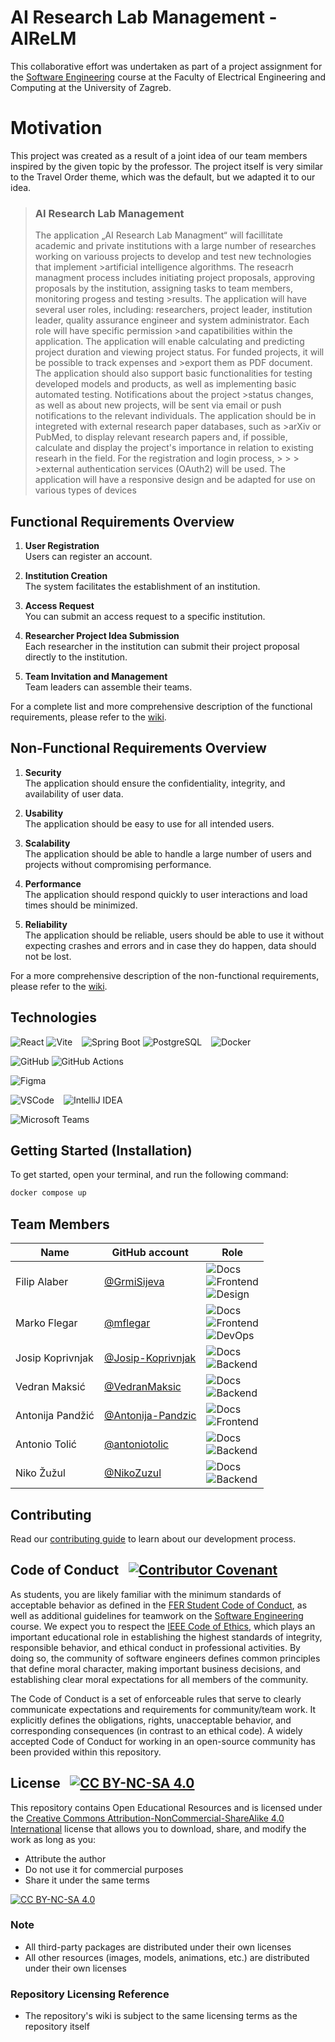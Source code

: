 # AI Research Lab Management - AIReLM
This collaborative effort was undertaken as part of a project assignment for the [Software Engineering](https://www.fer.unizg.hr/predmet/proinz) course at the Faculty of Electrical Engineering and Computing at the University of Zagreb.

# Motivation
This project was created as a result of a joint idea of ​​our team members inspired by the given topic by the professor. The project itself is very similar to the Travel Order theme, which was the default, but we adapted it to our idea.

> ### AI Research Lab Management
>The application „AI Research Lab Managment“ will facillitate academic and private institutions with a large number of researches working on variouss projects to develop and test new technologies that implement >artificial intelligence algorithms. The reseacrh managment process includes initiating project proposals, approving proposals by the institution, assigning tasks to team members, monitoring progess and testing >results. The application will have several user roles, including: researchers, project leader, institution leader, quality assurance engineer and system administrator. Each role will have specific permission >and capatibilities within the application. The application will enable calculating and predicting project duration and viewing project status. For funded projects, it will be possible to track expenses and >export them as PDF document. The application should also support basic functionalities for testing developed models and products, as well as implementing basic automated testing. Notifications about the project >status changes, as well as about new projects, will be sent via email or push notifications to the relevant individuals. The application should be in integreted with external research paper databases, such as >arXiv or PubMed, to display relevant research papers and, if possible, calculate and display the project's importance in relation to existing researh in the field. For the registration and login process, > > > >external authentication services (OAuth2) will be used. The application will have a responsive design and be adapted for use on various types of devices


## Functional Requirements Overview

1. **User Registration**<br>
Users can register an account.

2. **Institution Creation**<br>
The system facilitates the establishment of an institution.

3. **Access Request**<br>
You can submit an access request to a specific institution.

4. **Researcher Project Idea Submission**<br>
Each researcher in the institution can submit their project proposal directly to the institution.

5. **Team Invitation and Management**<br>
Team leaders can assemble their teams.

For a complete list and more comprehensive description of the functional requirements, please refer to the [wiki](https://github.com/mflegar/fnm.java/wiki/2-Analysis-of-requirements#functional-requirements).

## Non-Functional Requirements Overview

1. **Security**<br>
The application should ensure the confidentiality, integrity, and availability of user data.

2. **Usability**<br>
The application should be easy to use for all intended users.

3. **Scalability**<br>
The application should be able to handle a large number of users and projects without compromising performance.

4. **Performance**<br>
The application should respond quickly to user interactions and load times should be minimized.

5. **Reliability**<br>
The application should be reliable, users should be able to use it without expecting crashes and errors and in case they do happen, data should not be lost.

For a more comprehensive description of the non-functional requirements, please refer to the [wiki](https://github.com/mflegar/fnm.java/wiki/2-Analysis-of-requirements#other-requirements).

## Technologies

![React](https://img.shields.io/badge/React-20232A?style=for-the-badge&logo=react&logoColor=61DAFB)
![Vite](https://img.shields.io/badge/Vite-B73BFE?style=for-the-badge&logo=vite&logoColor=FFD62E)
&ensp;
![Spring Boot](https://img.shields.io/badge/Spring_Boot-6DB33F?style=for-the-badge&logo=spring-boot&logoColor=white)
![PostgreSQL](https://img.shields.io/badge/PostgreSQL-316192?style=for-the-badge&logo=postgresql&logoColor=white)
&ensp;
![Docker](https://img.shields.io/badge/Docker-2CA5E0?style=for-the-badge&logo=docker&logoColor=white)

![GitHub](https://img.shields.io/badge/GitHub-100000?style=for-the-badge&logo=github&logoColor=white)
![GitHub Actions](https://img.shields.io/badge/Github%20Actions-282a2e?style=for-the-badge&logo=githubactions&logoColor=367cfe)

![Figma](https://img.shields.io/badge/Figma-F24E1E?style=for-the-badge&logo=figma&logoColor=white)

![VSCode](https://img.shields.io/badge/VSCode-0078D4?style=for-the-badge&logo=visual%20studio%20code&logoColor=white)
&ensp;
![IntelliJ IDEA](https://img.shields.io/badge/IntelliJ_IDEA-000000?style=for-the-badge&logo=intellij-idea&logoColor=white)

![Microsoft Teams](https://img.shields.io/badge/Microsoft_Teams-6264A7?style=for-the-badge&logo=microsoft-teams&logoColor=white)

## Getting Started (Installation)

To get started, open your terminal, and run the following command:

```bash
docker compose up
```

## Team Members

| Name             | GitHub account                                           | Role |
|------------------|----------------------------------------------------------|------|
| Filip Alaber     | [@GrmiSijeva](https://github.com/GrmiSijeva)             | ![Docs](https://img.shields.io/badge/Docs-1B1F24?logo=github&logoColor=white)<br>![Frontend](https://img.shields.io/badge/Frontend-36393F?logo=react&logoColor=61DAFB)<br>![Design](https://img.shields.io/badge/Design-DA461B?logo=figma&logoColor=white) |
| Marko Flegar     | [@mflegar](https://github.com/mflegar)                   | ![Docs](https://img.shields.io/badge/Docs-1B1F24?logo=github&logoColor=white)<br>![Frontend](https://img.shields.io/badge/Frontend-36393F?logo=react&logoColor=61DAFB)<br>![DevOps](https://img.shields.io/badge/DevOps-2088FF?logo=github-actions&logoColor=white) |
| Josip Koprivnjak | [@Josip-Koprivnjak](https://github.com/Josip-Koprivnjak) | ![Docs](https://img.shields.io/badge/Docs-1B1F24?logo=github&logoColor=white)<br>![Backend](https://img.shields.io/badge/Backend-6DB33F?logo=spring-boot&logoColor=white) |
| Vedran Maksić    | [@VedranMaksic](https://github.com/VedranMaksic)         | ![Docs](https://img.shields.io/badge/Docs-1B1F24?logo=github&logoColor=white)<br>![Backend](https://img.shields.io/badge/Backend-6DB33F?logo=spring-boot&logoColor=white) |
| Antonija Pandžić | [@Antonija-Pandzic](https://github.com/Antonija-Pandzic) | ![Docs](https://img.shields.io/badge/Docs-1B1F24?logo=github&logoColor=white)<br>![Frontend](https://img.shields.io/badge/Frontend-36393F?logo=react&logoColor=61DAFB) |
| Antonio Tolić    | [@antoniotolic](https://github.com/antoniotolic)         | ![Docs](https://img.shields.io/badge/Docs-1B1F24?logo=github&logoColor=white)<br>![Backend](https://img.shields.io/badge/Backend-6DB33F?logo=spring-boot&logoColor=white) |
| Niko Žužul       | [@NikoZuzul](https://github.com/NikoZuzul)               | ![Docs](https://img.shields.io/badge/Docs-1B1F24?logo=github&logoColor=white)<br>![Backend](https://img.shields.io/badge/Backend-6DB33F?logo=spring-boot&logoColor=white) |

## Contributing

Read our [contributing guide](.github/CONTRIBUTING.md) to learn about our development process.

## Code of Conduct &ensp;[![Contributor Covenant](https://img.shields.io/badge/Contributor%20Covenant-2.1-4baaaa.svg)](CODE_OF_CONDUCT.md)

As students, you are likely familiar with the minimum standards of acceptable behavior as defined in the [FER Student Code of Conduct](https://www.fer.unizg.hr/_download/repository/Kodeks_ponasanja_studenata_FER-a_procisceni_tekst_2016[3][1].pdf), as well as additional guidelines for teamwork on the [Software Engineering](https://www.fer.unizg.hr/predmet/proinz) course. We expect you to respect the [IEEE Code of Ethics](https://www.ieee.org/about/corporate/governance/p7-8.html), which plays an important educational role in establishing the highest standards of integrity, responsible behavior, and ethical conduct in professional activities. By doing so, the community of software engineers defines common principles that define moral character, making important business decisions, and establishing clear moral expectations for all members of the community.

The Code of Conduct is a set of enforceable rules that serve to clearly communicate expectations and requirements for community/team work. It explicitly defines the obligations, rights, unacceptable behavior, and corresponding consequences (in contrast to an ethical code). A widely accepted Code of Conduct for working in an open-source community has been provided within this repository.

## License &ensp;[![CC BY-NC-SA 4.0][cc-by-nc-sa-4.0-shield]][cc-by-nc-sa-4.0]

This repository contains Open Educational Resources and is licensed under the [Creative Commons Attribution-NonCommercial-ShareAlike 4.0 International][cc-by-nc-sa-4.0] license that allows you to download, share, and modify the work as long as you:

* Attribute the author
* Do not use it for commercial purposes
* Share it under the same terms

[![CC BY-NC-SA 4.0][cc-by-nc-sa-4.0-image]][cc-by-nc-sa-4.0]

### Note

* All third-party packages are distributed under their own licenses
* All other resources (images, models, animations, etc.) are distributed under their own licenses

[cc-by-nc-sa-4.0]: https://creativecommons.org/licenses/by-nc-sa/4.0/deed.en
[cc-by-nc-sa-4.0-image]: https://licensebuttons.net/l/by-nc-sa/4.0/88x31.png
[cc-by-nc-sa-4.0-shield]: https://img.shields.io/badge/License-CC%20BY--NC--SA%204.0-lightgrey

### Repository Licensing Reference

* The repository's wiki is subject to the same licensing terms as the repository itself
